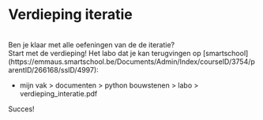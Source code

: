 # Verdieping iteratie

<br>
Ben je klaar met alle oefeningen van de de iteratie? <br>
Start met de verdieping! Het labo dat je kan terugvingen  op [smartschool](https://emmaus.smartschool.be/Documents/Admin/Index/courseID/3754/parentID/266168/ssID/4997):
<ul><li>mijn vak > documenten > python bouwstenen > labo > verdieping_interatie.pdf</li></ul>

Succes!
